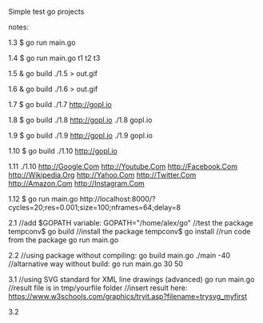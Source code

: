 Simple test go projects

notes:

1.3
$ go run main.go

1.4
$ go run main.go t1 t2 t3

1.5
& go build
./1.5 > out.gif

1.6
& go build
./1.6 > out.gif

1.7
$ go build
./1.7 http://gopl.io

1.8
$ go build
./1.8 http://gopl.io
./1.8 gopl.io

1.9
$ go build
./1.9 http://gopl.io
./1.9 gopl.io

1.10
$ go build
./1.10 http://gopl.io

1.11
./1.10 http://Google.Com http://Youtube.Com http://Facebook.Com http://Wikipedia.Org http://Yahoo.Com http://Twitter.Com http://Amazon.Com http://Instagram.Com

1.12
$ go run main.go
http://localhost:8000/?cycles=20;res=0.001;size=100;nframes=64;delay=8

2.1
//add $GOPATH variable:
GOPATH="/home/alex/go"
//test the package
tempconv$ go build
//install the package
tempconv$ go install
//run code from the package
go run main.go

2.2
//using package without compiling:
go build main.go
./main -40
//altarnative way without build:
go run main.go 30 50

3.1
//using SVG standard for XML line drawings (advanced)
go run main.go
//result file is in tmp/yourfile folder
//insert result here:
https://www.w3schools.com/graphics/tryit.asp?filename=trysvg_myfirst

3.2

